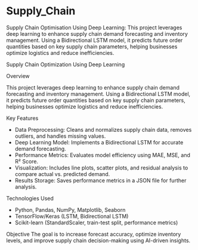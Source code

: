 # Supply_Chain
Supply Chain Optimisation Using Deep Learning: This project leverages deep learning to enhance supply chain demand forecasting and inventory management. Using a Bidirectional LSTM model, it predicts future order quantities based on key supply chain parameters, helping businesses optimize logistics and reduce inefficiencies. 

Supply Chain Optimization Using Deep Learning 

Overview

This project leverages deep learning to enhance supply chain demand forecasting and inventory management. Using a Bidirectional LSTM model, it predicts future order quantities based on key supply chain parameters, helping businesses optimize logistics and reduce inefficiencies.  

Key Features
- Data Preprocessing: Cleans and normalizes supply chain data, removes outliers, and handles missing values.  
- Deep Learning Model: Implements a Bidirectional LSTM for accurate demand forecasting.  
- Performance Metrics: Evaluates model efficiency using MAE, MSE, and R² Score.  
- Visualization: Includes line plots, scatter plots, and residual analysis to compare actual vs. predicted demand.  
- Results Storage: Saves performance metrics in a JSON file for further analysis.  

Technologies Used 
- Python, Pandas, NumPy, Matplotlib, Seaborn
- TensorFlow/Keras (LSTM, Bidirectional LSTM)
- Scikit-learn (StandardScaler, train-test split, performance metrics)

Objective 
The goal is to increase forecast accuracy, optimize inventory levels, and improve supply chain decision-making using AI-driven insights.  
